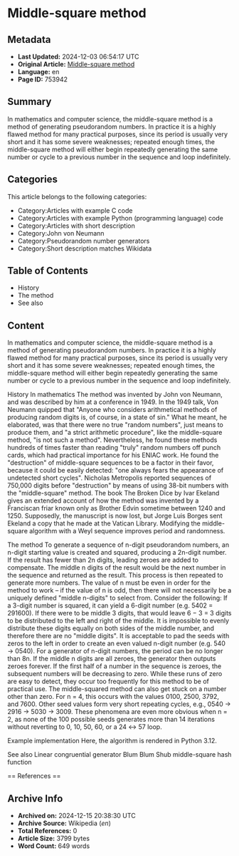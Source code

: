 # Middle-square method

## Metadata
- **Last Updated:** 2024-12-03 06:54:17 UTC
- **Original Article:** [Middle-square method](https://en.wikipedia.org/wiki/Middle-square_method)
- **Language:** en
- **Page ID:** 753942

## Summary
In mathematics and computer science, the middle-square method is a method of generating pseudorandom numbers. In practice it is a highly flawed method for many practical purposes, since its period is usually very short and it has some severe weaknesses; repeated enough times, the middle-square method will either begin repeatedly generating the same number or cycle to a previous number in the sequence and loop indefinitely.

## Categories
This article belongs to the following categories:

- Category:Articles with example C code
- Category:Articles with example Python (programming language) code
- Category:Articles with short description
- Category:John von Neumann
- Category:Pseudorandom number generators
- Category:Short description matches Wikidata

## Table of Contents

- History
- The method
- See also

## Content

In mathematics and computer science, the middle-square method is a method of generating pseudorandom numbers. In practice it is a highly flawed method for many practical purposes, since its period is usually very short and it has some severe weaknesses; repeated enough times, the middle-square method will either begin repeatedly generating the same number or cycle to a previous number in the sequence and loop indefinitely.

History
In mathematics
The method was invented by John von Neumann, and was described by him at a conference in 1949.
In the 1949 talk, Von Neumann quipped that "Anyone who considers arithmetical methods of producing random digits is, of course, in a state of sin." What he meant, he elaborated, was that there were no true "random numbers", just means to produce them, and "a strict arithmetic procedure", like the middle-square method, "is not such a method". Nevertheless, he found these methods hundreds of times faster than reading "truly" random numbers off punch cards, which had practical importance for his ENIAC work. He found the "destruction" of middle-square sequences to be a factor in their favor, because it could be easily detected: "one always fears the appearance of undetected short cycles". Nicholas Metropolis reported sequences of 750,000 digits before "destruction" by means of using 38-bit numbers with the "middle-square" method.
The book The Broken Dice by Ivar Ekeland gives an extended account of how the method was invented by a Franciscan friar known only as Brother Edvin sometime between 1240 and 1250. Supposedly, the manuscript is now lost, but Jorge Luis Borges sent Ekeland a copy that he made at the Vatican Library.
Modifying the middle-square algorithm with a Weyl sequence improves period and randomness.

The method
To generate a sequence of n-digit pseudorandom numbers, an n-digit starting value is created and squared, producing a 2n-digit number. If the result has fewer than 2n digits, leading zeroes are added to compensate. The middle n digits of the result would be the next number in the sequence and returned as the result. This process is then repeated to generate more numbers. 
The value of n must be even in order for the method to work –  if the value of n is odd, then there will not necessarily be a uniquely defined "middle n-digits" to select from. Consider the following: If a 3-digit number is squared, it can yield a 6-digit number (e.g. 5402 = 291600). If there were to be middle 3 digits, that would leave 6 − 3 = 3 digits to be distributed to the left and right of the middle. It is impossible to evenly distribute these digits equally on both sides of the middle number, and therefore there are no "middle digits". It is acceptable to pad the seeds with zeros to the left in order to create an even valued n-digit number (e.g. 540 → 0540).
For a generator of n-digit numbers, the period can be no longer than 8n. If the middle n digits are all zeroes, the generator then outputs zeroes forever. If the first half of a number in the sequence is zeroes, the subsequent numbers will be decreasing to zero. While these runs of zero are easy to detect, they occur too frequently for this method to be of practical use. The middle-squared method can also get stuck on a number other than zero.  For n = 4, this occurs with the values 0100, 2500, 3792, and 7600. Other seed values form very short repeating cycles, e.g., 0540 → 2916 → 5030 → 3009. These phenomena are even more obvious when n = 2, as none of the 100 possible seeds generates more than 14 iterations without reverting to 0, 10, 50, 60, or a 24 ↔ 57 loop.

Example implementation
Here, the algorithm is rendered in Python 3.12.

See also
Linear congruential generator
Blum Blum Shub
 middle-square hash function 


== References ==

## Archive Info
- **Archived on:** 2024-12-15 20:38:30 UTC
- **Archive Source:** Wikipedia (_en_)
- **Total References:** 0
- **Article Size:** 3799 bytes
- **Word Count:** 649 words
